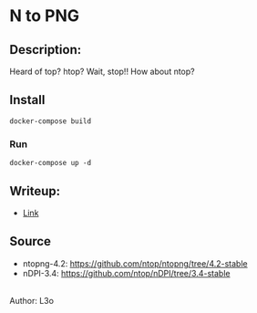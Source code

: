 # N to PNG

## Description:
Heard of top? htop? Wait, stop!! How about ntop?

## Install
```
docker-compose build
```

### Run
```
docker-compose up -d
```

## Writeup:
* [Link](https://github.com/l3ouu4n9/My-CTF-Challenges/tree/master/hackgt8-ctf/N_to_PNG/writeup)

## Source
- ntopng-4.2: https://github.com/ntop/ntopng/tree/4.2-stable
- nDPI-3.4: https://github.com/ntop/nDPI/tree/3.4-stable

<br>
Author: L3o
